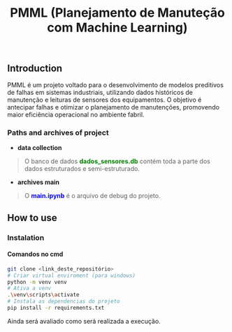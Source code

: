 <div align="center">
  <h1 align="center">
    PMML (Planejamento de Manuteção com Machine Learning)
    <br />
    <br />
    <!--a href="https://">
      <img src="https://slash-introducing.svg" alt="">
    </a-->
  </h1>
</div>

## Introduction

PMML é um projeto voltado para o desenvolvimento de modelos preditivos de falhas em sistemas industriais, utilizando dados históricos de manutenção e leituras de sensores dos equipamentos. O objetivo é antecipar falhas e otimizar o planejamento de manutenções, promovendo maior eficiência operacional no ambiente fabril.

### Paths and archives of project

- **data collection**
> O banco de dados <b style="color: green">dados_sensores.db</b> contém toda a parte dos dados estruturados e semi-estruturado.

- **archives main**
> O <b style="color: blue">main.ipynb</b> é o arquivo de debug do projeto.


## How to use
### Instalation
#### Comandos no cmd
```bash
git clone <link_deste_repositório>
# Criar virtual enviroment (para windows)
python -m venv venv
# Ativa a venv
.\venv\scripts\activate
# Instala as dependencias do projeto
pip install -r requirements.txt
```
Ainda será avaliado como será realizada a execução.